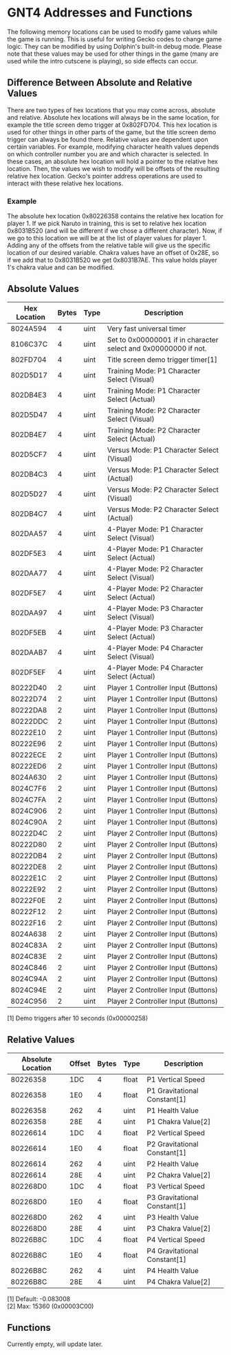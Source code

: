 # GNT4 Addresses and Functions

The following memory locations can be used to modify game values while the game is running. This is useful for writing Gecko codes to change game logic. They can be modified by using Dolphin's built-in debug mode. Please note that these values may be used for other things in the game (many are used while the intro cutscene is playing), so side effects can occur.

## Difference Between Absolute and Relative Values

There are two types of hex locations that you may come across, absolute and relative. Absolute hex locations will always be in the same location, for example the title screen demo trigger at 0x802FD704. This hex location is used for other things in other parts of the game, but the title screen demo trigger can always be found there. Relative values are dependent upon certain variables. For example, modifying character health values depends on which controller number you are and which character is selected. In these cases, an absolute hex location will hold a pointer to the relative hex location. Then, the values we wish to modify will be offsets of the resulting relative hex location. Gecko's pointer address operations are used to interact with these relative hex locations. 

### Example

The absolute hex location 0x80226358 contains the relative hex location for player 1. If we pick Naruto in training, this is set to relative hex location 0x8031B520 (and will be different if we chose a different character). Now, if we go to this location we will be at the list of player values for player 1. Adding any of the offsets from the relative table will give us the specific location of our desired variable. Chakra values have an offset of 0x28E, so if we add that to 0x8031B520 we get 0x8031B7AE. This value holds player 1's chakra value and can be modified.

## Absolute Values

| Hex Location |  Bytes |   Type  |  Description                                                                               | 
|--------------|--------|---------|--------------------------------------------------------------------------------------------| 
| 8024A594     |  4     |  uint   |  Very fast universal timer                                                                 | 
| 8106C37C     |  4     |  uint   |  Set to 0x00000001 if in character select and 0x00000000 if not.                           | 
| 802FD704     |  4     |  uint   |  Title screen demo trigger timer[1]                                                        | 
| 802D5D17     |  4     |  uint   |  Training Mode: P1 Character Select (Visual)                                               | 
| 802DB4E3     |  4     |  uint   |  Training Mode: P1 Character Select (Actual)                                               | 
| 802D5D47     |  4     |  uint   |  Training Mode: P2 Character Select (Visual)                                               | 
| 802DB4E7     |  4     |  uint   |  Training Mode: P2 Character Select (Actual)                                               | 
| 802D5CF7     |  4     |  uint   |  Versus Mode: P1 Character Select (Visual)                                                 | 
| 802DB4C3     |  4     |  uint   |  Versus Mode: P1 Character Select (Actual)                                                 | 
| 802D5D27     |  4     |  uint   |  Versus Mode: P2 Character Select (Visual)                                                 | 
| 802DB4C7     |  4     |  uint   |  Versus Mode: P2 Character Select (Actual)                                                 | 
| 802DAA57     |  4     |  uint   |  4-Player Mode: P1 Character Select (Visual)                                               | 
| 802DF5E3     |  4     |  uint   |  4-Player Mode: P1 Character Select (Actual)                                               | 
| 802DAA77     |  4     |  uint   |  4-Player Mode: P2 Character Select (Visual)                                               | 
| 802DF5E7     |  4     |  uint   |  4-Player Mode: P2 Character Select (Actual)                                               | 
| 802DAA97     |  4     |  uint   |  4-Player Mode: P3 Character Select (Visual)                                               | 
| 802DF5EB     |  4     |  uint   |  4-Player Mode: P3 Character Select (Actual)                                               | 
| 802DAAB7     |  4     |  uint   |  4-Player Mode: P4 Character Select (Visual)                                               | 
| 802DF5EF     |  4     |  uint   |  4-Player Mode: P4 Character Select (Actual)                                               | 
| 80222D40     |  2     |  uint   |  Player 1 Controller Input (Buttons)                                                       | 
| 80222D74     |  2     |  uint   |  Player 1 Controller Input (Buttons)                                                       | 
| 80222DA8     |  2     |  uint   |  Player 1 Controller Input (Buttons)                                                       | 
| 80222DDC     |  2     |  uint   |  Player 1 Controller Input (Buttons)                                                       | 
| 80222E10     |  2     |  uint   |  Player 1 Controller Input (Buttons)                                                       | 
| 80222E96     |  2     |  uint   |  Player 1 Controller Input (Buttons)                                                       | 
| 80222ECE     |  2     |  uint   |  Player 1 Controller Input (Buttons)                                                       | 
| 80222ED6     |  2     |  uint   |  Player 1 Controller Input (Buttons)                                                       | 
| 8024A630     |  2     |  uint   |  Player 1 Controller Input (Buttons)                                                       | 
| 8024C7F6     |  2     |  uint   |  Player 1 Controller Input (Buttons)                                                       | 
| 8024C7FA     |  2     |  uint   |  Player 1 Controller Input (Buttons)                                                       | 
| 8024C906     |  2     |  uint   |  Player 1 Controller Input (Buttons)                                                       | 
| 8024C90A     |  2     |  uint   |  Player 1 Controller Input (Buttons)                                                       | 
| 80222D4C     |  2     |  uint   |  Player 2 Controller Input (Buttons)                                                       | 
| 80222D80     |  2     |  uint   |  Player 2 Controller Input (Buttons)                                                       | 
| 80222DB4     |  2     |  uint   |  Player 2 Controller Input (Buttons)                                                       | 
| 80222DE8     |  2     |  uint   |  Player 2 Controller Input (Buttons)                                                       | 
| 80222E1C     |  2     |  uint   |  Player 2 Controller Input (Buttons)                                                       | 
| 80222E92     |  2     |  uint   |  Player 2 Controller Input (Buttons)                                                       | 
| 80222F0E     |  2     |  uint   |  Player 2 Controller Input (Buttons)                                                       | 
| 80222F12     |  2     |  uint   |  Player 2 Controller Input (Buttons)                                                       | 
| 80222F16     |  2     |  uint   |  Player 2 Controller Input (Buttons)                                                       | 
| 8024A638     |  2     |  uint   |  Player 2 Controller Input (Buttons)                                                       | 
| 8024C83A     |  2     |  uint   |  Player 2 Controller Input (Buttons)                                                       | 
| 8024C83E     |  2     |  uint   |  Player 2 Controller Input (Buttons)                                                       | 
| 8024C846     |  2     |  uint   |  Player 2 Controller Input (Buttons)                                                       | 
| 8024C94A     |  2     |  uint   |  Player 2 Controller Input (Buttons)                                                       | 
| 8024C94E     |  2     |  uint   |  Player 2 Controller Input (Buttons)                                                       | 
| 8024C956     |  2     |  uint   |  Player 2 Controller Input (Buttons)                                                       | 

[1] Demo triggers after 10 seconds (0x00000258)

## Relative Values

| Absolute Location |  Offset |  Bytes |  Type  |  Description                                    | 
|-------------------|---------|--------|--------|-------------------------------------------------| 
| 80226358          |  1DC    |  4     |  float |  P1 Vertical Speed                              | 
| 80226358          |  1E0    |  4     |  float |  P1 Gravitational Constant[1]                   | 
| 80226358          |  262    |  4     |  uint  |  P1 Health Value                                | 
| 80226358          |  28E    |  4     |  uint  |  P1 Chakra Value[2]                             | 
| 80226614          |  1DC    |  4     |  float |  P2 Vertical Speed                              | 
| 80226614          |  1E0    |  4     |  float |  P2 Gravitational Constant[1]                   | 
| 80226614          |  262    |  4     |  uint  |  P2 Health Value                                | 
| 80226614          |  28E    |  4     |  uint  |  P2 Chakra Value[2]                             | 
| 802268D0          |  1DC    |  4     |  float |  P3 Vertical Speed                              | 
| 802268D0          |  1E0    |  4     |  float |  P3 Gravitational Constant[1]                   | 
| 802268D0          |  262    |  4     |  uint  |  P3 Health Value                                | 
| 802268D0          |  28E    |  4     |  uint  |  P3 Chakra Value[2]                             | 
| 80226B8C          |  1DC    |  4     |  float |  P4 Vertical Speed                              | 
| 80226B8C          |  1E0    |  4     |  float |  P4 Gravitational Constant[1]                   | 
| 80226B8C          |  262    |  4     |  uint  |  P4 Health Value                                | 
| 80226B8C          |  28E    |  4     |  uint  |  P4 Chakra Value[2]                             | 

[1] Default: -0.083008  
[2] Max: 15360 (0x00003C00)

## Functions

Currently empty, will update later.